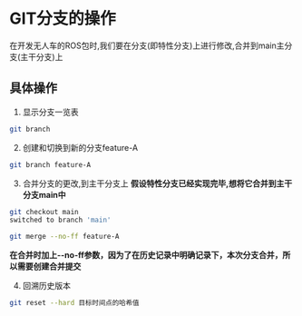 # GIT分支的操作

在开发无人车的ROS包时,我们要在分支(即特性分支)上进行修改,合并到main主分支(主干分支)上

## 具体操作

1. 显示分支一览表

```bash
git branch
```

2. 创建和切换到新的分支feature-A

```bash
git branch feature-A
```

3. 合并分支的更改,到主干分支上
**假设特性分支已经实现完毕,想将它合并到主干分支main中**

```bash
git checkout main
switched to branch 'main'
```

```bash
git merge --no-ff feature-A
```

**在合并时加上--no-ff参数，因为了在历史记录中明确记录下，本次分支合并，所以需要创建合并提交**

4. 回溯历史版本

```bash
git reset --hard 目标时间点的哈希值
```
